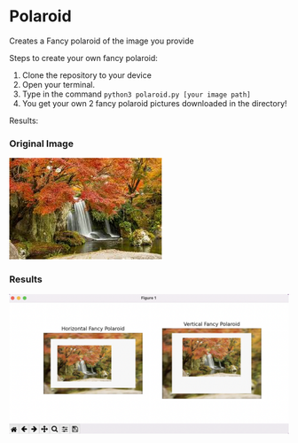 # Polaroid
Creates a Fancy polaroid of the image you provide

Steps to create your own fancy polaroid:
1. Clone the repository to your device
2. Open your terminal.
3. Type in the command ```python3 polaroid.py [your image path]```
4. You get your own 2 fancy polaroid pictures downloaded in the directory!

Results:

<h3>Original Image</h3>
<img src = "./images.jpeg">

<h3> Results </h3>
<img src = "./results.png">
